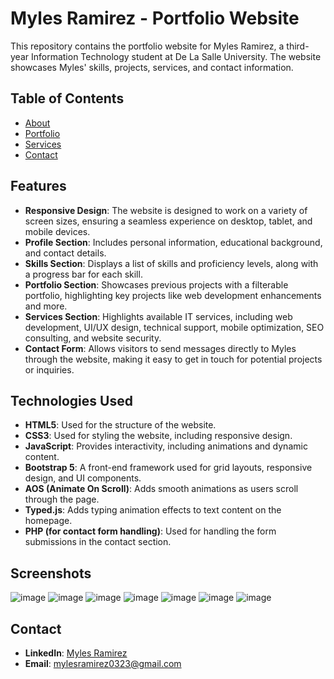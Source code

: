 # Myles Ramirez - Portfolio Website

This repository contains the portfolio website for Myles Ramirez, a third-year Information Technology student at De La Salle University. The website showcases Myles' skills, projects, services, and contact information.

## Table of Contents

- [About](#about)
- [Portfolio](#portfolio)
- [Services](#services)
- [Contact](#contact)

## Features

- **Responsive Design**: The website is designed to work on a variety of screen sizes, ensuring a seamless experience on desktop, tablet, and mobile devices.
- **Profile Section**: Includes personal information, educational background, and contact details.
- **Skills Section**: Displays a list of skills and proficiency levels, along with a progress bar for each skill.
- **Portfolio Section**: Showcases previous projects with a filterable portfolio, highlighting key projects like web development enhancements and more.
- **Services Section**: Highlights available IT services, including web development, UI/UX design, technical support, mobile optimization, SEO consulting, and website security.
- **Contact Form**: Allows visitors to send messages directly to Myles through the website, making it easy to get in touch for potential projects or inquiries.

## Technologies Used

- **HTML5**: Used for the structure of the website.
- **CSS3**: Used for styling the website, including responsive design.
- **JavaScript**: Provides interactivity, including animations and dynamic content.
- **Bootstrap 5**: A front-end framework used for grid layouts, responsive design, and UI components.
- **AOS (Animate On Scroll)**: Adds smooth animations as users scroll through the page.
- **Typed.js**: Adds typing animation effects to text content on the homepage.
- **PHP (for contact form handling)**: Used for handling the form submissions in the contact section.
  
## Screenshots
![image](https://github.com/user-attachments/assets/81664e7f-3e7d-4a8d-8a3d-3a2db1822db9)
![image](https://github.com/user-attachments/assets/e2fa6a15-57e9-483d-80d6-a666ac992327)
![image](https://github.com/user-attachments/assets/b193c75c-bf65-4928-a13a-c691a0d2022d)
![image](https://github.com/user-attachments/assets/d7fa6c86-52ec-49c3-9714-5229efc58b78)
![image](https://github.com/user-attachments/assets/52c8f41c-8861-4c95-a820-44893e465096)
![image](https://github.com/user-attachments/assets/1da6bca9-83ac-4810-8d5e-b7dc5041ddf8)
![image](https://github.com/user-attachments/assets/13ff1d81-cca7-461e-9828-8f4e650c4216)

## Contact

* **LinkedIn**: [Myles Ramirez](https://www.linkedin.com/in/myles-ramirez-6b29a632b/)
* **Email**: [mylesramirez0323@gmail.com](mailto:mylesramirez0323@gmail.com)
